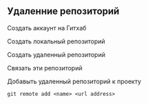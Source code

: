 ## Удаленние репозиторий

Создать аккаунт на Гитхаб

Создать локальный репозиторий

Создать удаленный репозиторий

Связать эти репозиторий

Добавыть удаленный репозиторий к проекту

```
git remote add <name> <url address>
```
